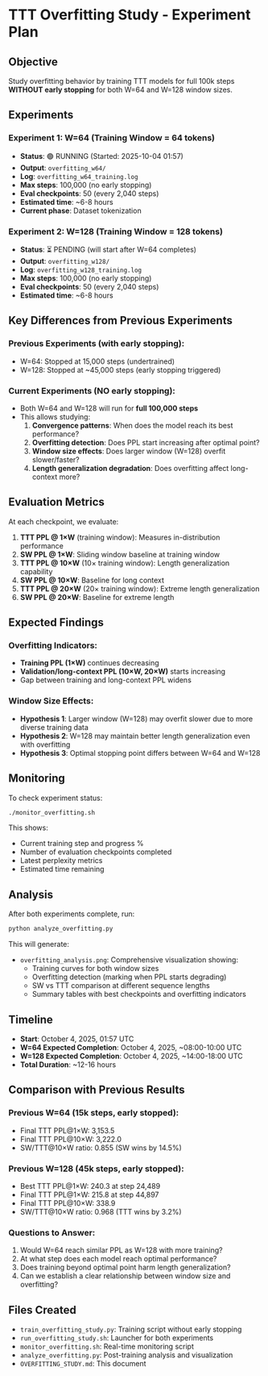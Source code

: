 # TTT Overfitting Study - Experiment Plan

## Objective
Study overfitting behavior by training TTT models for full 100k steps **WITHOUT early stopping** for both W=64 and W=128 window sizes.

## Experiments

### Experiment 1: W=64 (Training Window = 64 tokens)
- **Status**: 🟢 RUNNING (Started: 2025-10-04 01:57)
- **Output**: `overfitting_w64/`
- **Log**: `overfitting_w64_training.log`
- **Max steps**: 100,000 (no early stopping)
- **Eval checkpoints**: 50 (every 2,040 steps)
- **Estimated time**: ~6-8 hours
- **Current phase**: Dataset tokenization

### Experiment 2: W=128 (Training Window = 128 tokens)
- **Status**: ⏳ PENDING (will start after W=64 completes)
- **Output**: `overfitting_w128/`
- **Log**: `overfitting_w128_training.log`
- **Max steps**: 100,000 (no early stopping)
- **Eval checkpoints**: 50 (every 2,040 steps)
- **Estimated time**: ~6-8 hours

## Key Differences from Previous Experiments

### Previous Experiments (with early stopping):
- W=64: Stopped at 15,000 steps (undertrained)
- W=128: Stopped at ~45,000 steps (early stopping triggered)

### Current Experiments (NO early stopping):
- Both W=64 and W=128 will run for **full 100,000 steps**
- This allows studying:
  1. **Convergence patterns**: When does the model reach its best performance?
  2. **Overfitting detection**: Does PPL start increasing after optimal point?
  3. **Window size effects**: Does larger window (W=128) overfit slower/faster?
  4. **Length generalization degradation**: Does overfitting affect long-context more?

## Evaluation Metrics

At each checkpoint, we evaluate:
1. **TTT PPL @ 1×W** (training window): Measures in-distribution performance
2. **SW PPL @ 1×W**: Sliding window baseline at training window
3. **TTT PPL @ 10×W** (10× training window): Length generalization capability
4. **SW PPL @ 10×W**: Baseline for long context
5. **TTT PPL @ 20×W** (20× training window): Extreme length generalization
6. **SW PPL @ 20×W**: Baseline for extreme length

## Expected Findings

### Overfitting Indicators:
- **Training PPL (1×W)** continues decreasing
- **Validation/long-context PPL (10×W, 20×W)** starts increasing
- Gap between training and long-context PPL widens

### Window Size Effects:
- **Hypothesis 1**: Larger window (W=128) may overfit slower due to more diverse training data
- **Hypothesis 2**: W=128 may maintain better length generalization even with overfitting
- **Hypothesis 3**: Optimal stopping point differs between W=64 and W=128

## Monitoring

To check experiment status:
```bash
./monitor_overfitting.sh
```

This shows:
- Current training step and progress %
- Number of evaluation checkpoints completed
- Latest perplexity metrics
- Estimated time remaining

## Analysis

After both experiments complete, run:
```bash
python analyze_overfitting.py
```

This will generate:
- `overfitting_analysis.png`: Comprehensive visualization showing:
  - Training curves for both window sizes
  - Overfitting detection (marking when PPL starts degrading)
  - SW vs TTT comparison at different sequence lengths
  - Summary tables with best checkpoints and overfitting indicators

## Timeline

- **Start**: October 4, 2025, 01:57 UTC
- **W=64 Expected Completion**: October 4, 2025, ~08:00-10:00 UTC
- **W=128 Expected Completion**: October 4, 2025, ~14:00-18:00 UTC
- **Total Duration**: ~12-16 hours

## Comparison with Previous Results

### Previous W=64 (15k steps, early stopped):
- Final TTT PPL@1×W: 3,153.5
- Final TTT PPL@10×W: 3,222.0
- SW/TTT@10×W ratio: 0.855 (SW wins by 14.5%)

### Previous W=128 (45k steps, early stopped):
- Best TTT PPL@1×W: 240.3 at step 24,489
- Final TTT PPL@1×W: 215.8 at step 44,897
- Final TTT PPL@10×W: 338.9
- SW/TTT@10×W ratio: 0.968 (TTT wins by 3.2%)

### Questions to Answer:
1. Would W=64 reach similar PPL as W=128 with more training?
2. At what step does each model reach optimal performance?
3. Does training beyond optimal point harm length generalization?
4. Can we establish a clear relationship between window size and overfitting?

## Files Created

- `train_overfitting_study.py`: Training script without early stopping
- `run_overfitting_study.sh`: Launcher for both experiments
- `monitor_overfitting.sh`: Real-time monitoring script
- `analyze_overfitting.py`: Post-training analysis and visualization
- `OVERFITTING_STUDY.md`: This document
